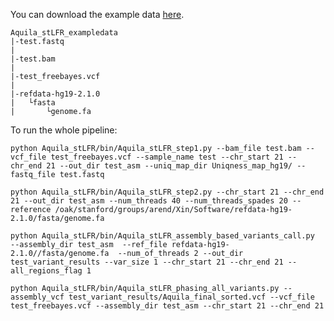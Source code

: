 You can download the example data <a href="https://drive.google.com/drive/folders/1h6Ln1opf5vTAMjuUzmDzb9RgV7n1ybZi?usp=sharing">here</a>.
```
Aquila_stLFR_exampledata
|-test.fastq
|
|-test.bam 
|
|-test_freebayes.vcf 
|
|-refdata-hg19-2.1.0
|   └fasta 
|       └genome.fa
```

To run the whole pipeline:
```
python Aquila_stLFR/bin/Aquila_stLFR_step1.py --bam_file test.bam --vcf_file test_freebayes.vcf --sample_name test --chr_start 21 --chr_end 21 --out_dir test_asm --uniq_map_dir Uniqness_map_hg19/ --fastq_file test.fastq

python Aquila_stLFR/bin/Aquila_stLFR_step2.py --chr_start 21 --chr_end 21 --out_dir test_asm --num_threads 40 --num_threads_spades 20 --reference /oak/stanford/groups/arend/Xin/Software/refdata-hg19-2.1.0/fasta/genome.fa

python Aquila_stLFR/bin/Aquila_stLFR_assembly_based_variants_call.py  --assembly_dir test_asm  --ref_file refdata-hg19-2.1.0//fasta/genome.fa  --num_of_threads 2 --out_dir test_variant_results --var_size 1 --chr_start 21 --chr_end 21 --all_regions_flag 1

python Aquila_stLFR/bin/Aquila_stLFR_phasing_all_variants.py --assembly_vcf test_variant_results/Aquila_final_sorted.vcf --vcf_file test_freebayes.vcf --assembly_dir test_asm --chr_start 21 --chr_end 21

```
